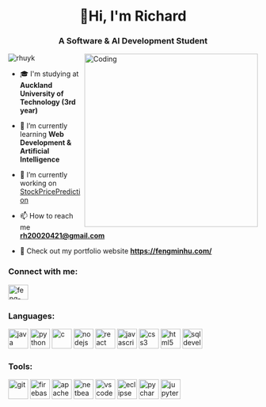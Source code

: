 <h1 align="center">👋Hi, I'm Richard</h1>
<h3 align="center">A Software & AI Development Student</h3>
<img align="right" alt="Coding" width="350" src="https://media1.giphy.com/media/v1.Y2lkPTc5MGI3NjExMTNlYTVuYnVoZ2Rmbmxpa2dmYTN5ZG43ZWllYjR4MGVmc3owZWZwNCZlcD12MV9pbnRlcm5hbF9naWZfYnlfaWQmY3Q9Zw/qgQUggAC3Pfv687qPC/giphy.gif">

<p align="left"> <img src="https://komarev.com/ghpvc/?username=rhuyk&label=Profile%20views&color=636363&style=flat" alt="rhuyk" /> </p>

- 🎓 I'm studying at **Auckland University of Technology (3rd year)**

- 🌱 I’m currently learning **Web Development & Artificial Intelligence**

- 🔭 I’m currently working on [StockPricePrediction](https://github.com/Rhuyk/StockPricePrediction)

- 📫 How to reach me **rh20020421@gmail.com**

- 🪪 Check out my portfolio website **https://fengminhu.com/**

<h3 align="left">Connect with me:</h3>
<p align="left">
<a href="https://www.linkedin.com/in/feng-min-hu-28aa08281/" target="_blank" rel="noopener noreferrer"><img align="center" src="https://raw.githubusercontent.com/rahuldkjain/github-profile-readme-generator/master/src/images/icons/Social/linked-in-alt.svg" alt="feng-min-hu" height="30" width="40" /></a>
</p>

<h3 align="left">Languages:</h3>
<p align="left"> 
  <img src="https://cdn.jsdelivr.net/gh/devicons/devicon@latest/icons/java/java-original.svg" title="Java" alt="java" width="40" height="40"/>
  <img src="https://cdn.jsdelivr.net/gh/devicons/devicon@latest/icons/python/python-original.svg" title="Pythin" alt="python" width="40" height="40"/>
  <img src="https://cdn.jsdelivr.net/gh/devicons/devicon@latest/icons/c/c-original.svg" title="C" alt="c" width="40" height="40"/>
  <img src="https://cdn.jsdelivr.net/gh/devicons/devicon@latest/icons/nodejs/nodejs-original.svg" title="Node.js" alt="nodejs" width="40" height="40"/>
  <img src="https://cdn.jsdelivr.net/gh/devicons/devicon@latest/icons/react/react-original.svg" title="React & React Native" alt="react" width="40" height="40"/>
  <img src="https://cdn.jsdelivr.net/gh/devicons/devicon@latest/icons/javascript/javascript-original.svg" title="JavaScript" alt="javascript" width="40" height="40"/>
  <img src="https://cdn.jsdelivr.net/gh/devicons/devicon@latest/icons/css3/css3-original.svg" title="CSS" alt="css3" width="40" height="40"/>
  <img src="https://cdn.jsdelivr.net/gh/devicons/devicon@latest/icons/html5/html5-original.svg" title="HTML" alt="html5" width="40" height="40"/>
  <img src="https://cdn.jsdelivr.net/gh/devicons/devicon@latest/icons/sqldeveloper/sqldeveloper-original.svg" title="SQL Developer" alt="sqldeveloper" width="40" height="40"/>
</p>

<h3 align="left">Tools:</h3>
<p align="left"> 
  <img src="https://cdn.jsdelivr.net/gh/devicons/devicon@latest/icons/git/git-original.svg" title="Java" alt="git" width="40" height="40"/>
  <img src="https://cdn.jsdelivr.net/gh/devicons/devicon@latest/icons/firebase/firebase-original.svg" title="Firebase" alt="firebase" width="40" height="40"/>
  <img src="https://cdn.jsdelivr.net/gh/devicons/devicon@latest/icons/apache/apache-original.svg" title="Apache DB" alt="apache" width="40" height="40"/>
  <img src="https://img.icons8.com/color/48/apache-netbeans.png" title="NetBeans" alt="netbeans" width="40" height="40"/>
  <img src="https://cdn.jsdelivr.net/gh/devicons/devicon@latest/icons/vscode/vscode-original.svg" title="VS Code" alt="vscode" width="40" height="40"/>
  <img src="https://cdn.jsdelivr.net/gh/devicons/devicon@latest/icons/eclipse/eclipse-original.svg" title="Eclipse" alt="eclipse" width="40" height="40"/>
  <img src="https://cdn.jsdelivr.net/gh/devicons/devicon@latest/icons/pycharm/pycharm-original.svg" title="Pycharm" alt="pycharm" width="40" height="40"/>
  <img src="https://cdn.jsdelivr.net/gh/devicons/devicon@latest/icons/jupyter/jupyter-original.svg" title="Jupyter" alt="jupyter" width="40" height="40"/>
</p>
